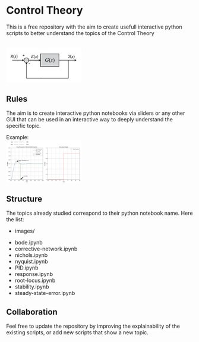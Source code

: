 # Control Theory

This is a free repository with the aim to create usefull interactive python scripts to better understand the topics of the Control Theory

<br>
<img src="images/unity-feedback-schema.png" alt="Controller Schema" width="40%" height="40%">

## Rules

The aim is to create interactive python notebooks via sliders or any other GUI that can be used in an interactive way to deeply understand the specific topic. 

Example:
<br>
<img src="images/example.png" alt="Example" width="40%" height="40%">

## Structure

The topics already studied correspond to their python notebook name. Here the list:

* images/
- bode.ipynb
- corrective-network.ipynb
- nichols.ipynb
- nyquist.ipynb
- PID.ipynb
- response.ipynb
- root-locus.ipynb
- stability.ipynb
- steady-state-error.ipynb


## Collaboration

Feel free to update the repository by improving the explainability of the existing scripts, or add new scripts that show a new topic.
